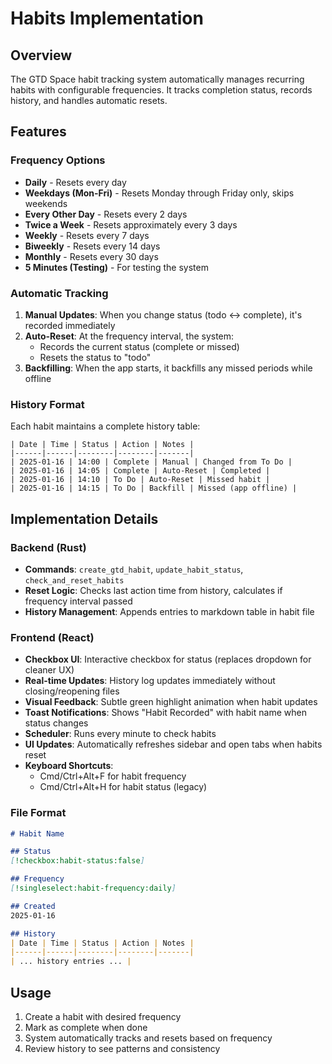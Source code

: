 # Habits Implementation

## Overview
The GTD Space habit tracking system automatically manages recurring habits with configurable frequencies. It tracks completion status, records history, and handles automatic resets.

## Features

### Frequency Options
- **Daily** - Resets every day
- **Weekdays (Mon-Fri)** - Resets Monday through Friday only, skips weekends
- **Every Other Day** - Resets every 2 days
- **Twice a Week** - Resets approximately every 3 days
- **Weekly** - Resets every 7 days
- **Biweekly** - Resets every 14 days
- **Monthly** - Resets every 30 days
- **5 Minutes (Testing)** - For testing the system

### Automatic Tracking
1. **Manual Updates**: When you change status (todo ↔ complete), it's recorded immediately
2. **Auto-Reset**: At the frequency interval, the system:
   - Records the current status (complete or missed)
   - Resets the status to "todo"
3. **Backfilling**: When the app starts, it backfills any missed periods while offline

### History Format
Each habit maintains a complete history table:
```
| Date | Time | Status | Action | Notes |
|------|------|--------|--------|-------|
| 2025-01-16 | 14:00 | Complete | Manual | Changed from To Do |
| 2025-01-16 | 14:05 | Complete | Auto-Reset | Completed |
| 2025-01-16 | 14:10 | To Do | Auto-Reset | Missed habit |
| 2025-01-16 | 14:15 | To Do | Backfill | Missed (app offline) |
```

## Implementation Details

### Backend (Rust)
- **Commands**: `create_gtd_habit`, `update_habit_status`, `check_and_reset_habits`
- **Reset Logic**: Checks last action time from history, calculates if frequency interval passed
- **History Management**: Appends entries to markdown table in habit file

### Frontend (React)
- **Checkbox UI**: Interactive checkbox for status (replaces dropdown for cleaner UX)
- **Real-time Updates**: History log updates immediately without closing/reopening files
- **Visual Feedback**: Subtle green highlight animation when habit updates
- **Toast Notifications**: Shows "Habit Recorded" with habit name when status changes
- **Scheduler**: Runs every minute to check habits
- **UI Updates**: Automatically refreshes sidebar and open tabs when habits reset
- **Keyboard Shortcuts**: 
  - Cmd/Ctrl+Alt+F for habit frequency
  - Cmd/Ctrl+Alt+H for habit status (legacy)

### File Format
```markdown
# Habit Name

## Status
[!checkbox:habit-status:false]

## Frequency
[!singleselect:habit-frequency:daily]

## Created
2025-01-16

## History
| Date | Time | Status | Action | Notes |
|------|------|--------|--------|-------|
| ... history entries ... |
```

## Usage
1. Create a habit with desired frequency
2. Mark as complete when done
3. System automatically tracks and resets based on frequency
4. Review history to see patterns and consistency